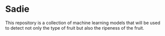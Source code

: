 # Sadie

This repository is a collection of machine learning models that will be used to detect not only the type of fruit but also the ripeness of the fruit. 

